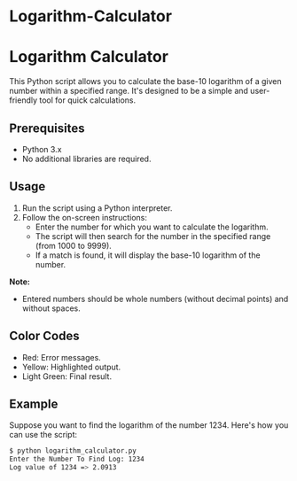 # Logarithm-Calculator
# Logarithm Calculator

This Python script allows you to calculate the base-10 logarithm of a given number within a specified range. It's designed to be a simple and user-friendly tool for quick calculations.

## Prerequisites

- Python 3.x
- No additional libraries are required.

## Usage

1. Run the script using a Python interpreter.
2. Follow the on-screen instructions:
   - Enter the number for which you want to calculate the logarithm.
   - The script will then search for the number in the specified range (from 1000 to 9999).
   - If a match is found, it will display the base-10 logarithm of the number.

**Note:**
- Entered numbers should be whole numbers (without decimal points) and without spaces.

## Color Codes
- Red: Error messages.
- Yellow: Highlighted output.
- Light Green: Final result.

## Example

Suppose you want to find the logarithm of the number 1234. Here's how you can use the script:

```bash
$ python logarithm_calculator.py
Enter the Number To Find Log: 1234
Log value of 1234 => 2.0913
